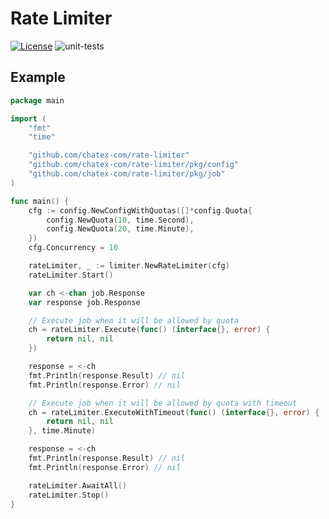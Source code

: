 # Rate Limiter

<a href="https://opensource.org/licenses/Apache-2.0" rel="nofollow"><img src="https://img.shields.io/badge/license-Apache%202-blue" alt="License" style="max-width:100%;"></a>
![unit-tests](https://github.com/chatex-com/rate-limiter/workflows/unit-tests/badge.svg)

## Example

```go
package main

import (
	"fmt"
	"time"

	"github.com/chatex-com/rate-limiter"
	"github.com/chatex-com/rate-limiter/pkg/config"
	"github.com/chatex-com/rate-limiter/pkg/job"
)

func main() {
	cfg := config.NewConfigWithQuotas([]*config.Quota{
		config.NewQuota(10, time.Second),
		config.NewQuota(20, time.Minute),
	})
	cfg.Concurrency = 10

	rateLimiter, _ := limiter.NewRateLimiter(cfg)
	rateLimiter.Start()

	var ch <-chan job.Response
	var response job.Response

	// Execute job when it will be allowed by quota
	ch = rateLimiter.Execute(func() (interface{}, error) {
		return nil, nil
	})

	response = <-ch
	fmt.Println(response.Result) // nil
	fmt.Println(response.Error) // nil

	// Execute job when it will be allowed by quota with timeout
	ch = rateLimiter.ExecuteWithTimeout(func() (interface{}, error) {
		return nil, nil
	}, time.Minute)

	response = <-ch
	fmt.Println(response.Result) // nil
	fmt.Println(response.Error) // nil

	rateLimiter.AwaitAll()
	rateLimiter.Stop()
}
```
